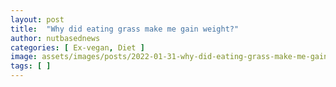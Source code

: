```yaml
---
layout: post
title:  "Why did eating grass make me gain weight?"
author: nutbasednews
categories: [ Ex-vegan, Diet ]
image: assets/images/posts/2022-01-31-why-did-eating-grass-make-me-gain-weight/0.png
tags: [ ]
---
```

